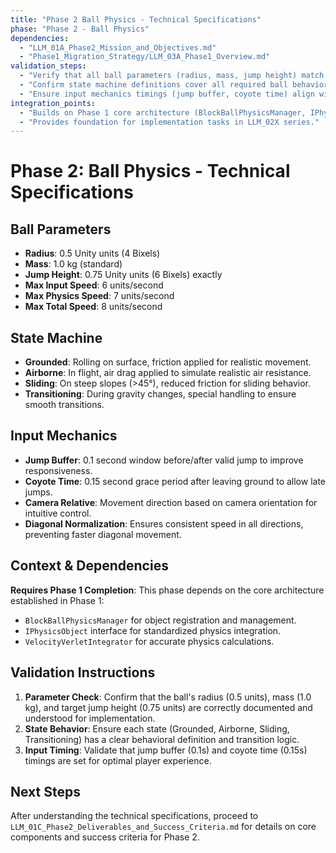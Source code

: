 ```yaml
---
title: "Phase 2 Ball Physics - Technical Specifications"
phase: "Phase 2 - Ball Physics"
dependencies:
  - "LLM_01A_Phase2_Mission_and_Objectives.md"
  - "Phase1_Migration_Strategy/LLM_03A_Phase1_Overview.md"
validation_steps:
  - "Verify that all ball parameters (radius, mass, jump height) match design specifications."
  - "Confirm state machine definitions cover all required ball behaviors."
  - "Ensure input mechanics timings (jump buffer, coyote time) align with gameplay feel."
integration_points:
  - "Builds on Phase 1 core architecture (BlockBallPhysicsManager, IPhysicsObject)."
  - "Provides foundation for implementation tasks in LLM_02X series."
---
```


# Phase 2: Ball Physics - Technical Specifications

## Ball Parameters
- **Radius**: 0.5 Unity units (4 Bixels)
- **Mass**: 1.0 kg (standard)
- **Jump Height**: 0.75 Unity units (6 Bixels) exactly
- **Max Input Speed**: 6 units/second
- **Max Physics Speed**: 7 units/second
- **Max Total Speed**: 8 units/second

## State Machine
- **Grounded**: Rolling on surface, friction applied for realistic movement.
- **Airborne**: In flight, air drag applied to simulate realistic air resistance.
- **Sliding**: On steep slopes (>45°), reduced friction for sliding behavior.
- **Transitioning**: During gravity changes, special handling to ensure smooth transitions.

## Input Mechanics
- **Jump Buffer**: 0.1 second window before/after valid jump to improve responsiveness.
- **Coyote Time**: 0.15 second grace period after leaving ground to allow late jumps.
- **Camera Relative**: Movement direction based on camera orientation for intuitive control.
- **Diagonal Normalization**: Ensures consistent speed in all directions, preventing faster diagonal movement.

## Context & Dependencies
**Requires Phase 1 Completion**: This phase depends on the core architecture established in Phase 1:
- `BlockBallPhysicsManager` for object registration and management.
- `IPhysicsObject` interface for standardized physics integration.
- `VelocityVerletIntegrator` for accurate physics calculations.

## Validation Instructions
1. **Parameter Check**: Confirm that the ball's radius (0.5 units), mass (1.0 kg), and target jump height (0.75 units) are correctly documented and understood for implementation.
2. **State Behavior**: Ensure each state (Grounded, Airborne, Sliding, Transitioning) has a clear behavioral definition and transition logic.
3. **Input Timing**: Validate that jump buffer (0.1s) and coyote time (0.15s) timings are set for optimal player experience.

## Next Steps
After understanding the technical specifications, proceed to `LLM_01C_Phase2_Deliverables_and_Success_Criteria.md` for details on core components and success criteria for Phase 2.
